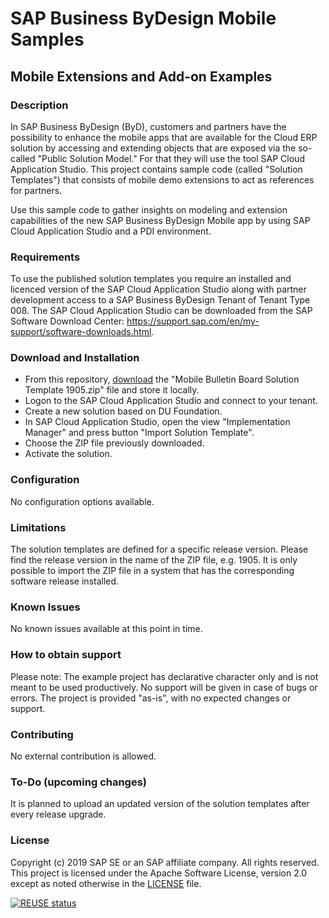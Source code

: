 # SAP Business ByDesign Mobile Samples

## Mobile Extensions and Add-on Examples

### Description

In SAP Business ByDesign (ByD), customers and partners have the possibility to enhance the mobile apps that are available for the Cloud ERP solution by accessing and extending objects that are exposed via the so-called "Public Solution Model." For that they will use the tool SAP Cloud Application Studio. 
This project contains sample code (called "Solution Templates") that consists of mobile demo extensions to act as references for partners.

Use this sample code to gather insights on modeling and extension capabilities of the new SAP Business ByDesign Mobile app by using SAP Cloud Application Studio and a PDI environment.

### Requirements

To use the published solution templates you require an installed and licenced version of the SAP Cloud Application Studio along with partner development access to a SAP Business ByDesign Tenant of Tenant Type 008. The SAP Cloud Application Studio can be downloaded from the SAP Software Download Center: https://support.sap.com/en/my-support/software-downloads.html.

### Download and Installation

- From this repository, [download](/releases) the "Mobile Bulletin Board Solution Template 1905.zip" file and store it locally. 
- Logon to the SAP Cloud Application Studio and connect to your tenant. 
- Create a new solution based on DU Foundation. 
- In SAP Cloud Application Studio, open the view "Implementation Manager" and press button "Import Solution Template".
- Choose the ZIP file previously downloaded.
- Activate the solution.

### Configuration
No configuration options available.

### Limitations
The solution templates are defined for a specific release version. Please find the release version in the name of the ZIP file, e.g. 1905. It is only possible to import the ZIP file in a system that has the corresponding software release installed.

### Known Issues
No known issues available at this point in time.

### How to obtain support
Please note: The example project has declarative character only and is not meant to be used productively. No support will be given in case of bugs or errors. 
The project is provided "as-is", with no expected changes or support.

### Contributing
No external contribution is allowed.

### To-Do (upcoming changes)
It is planned to upload an updated version of the solution templates after every release upgrade.

### License
Copyright (c) 2019 SAP SE or an SAP affiliate company. All rights reserved. This project is licensed under the Apache Software License, version 2.0 except as noted otherwise in the [LICENSE](LICENSES/Apache-2.0.txt) file.

[![REUSE status](https://api.reuse.software/badge/github.com/SAP-samples/byd-mobile-samples)](https://api.reuse.software/info/github.com/SAP-samples/byd-mobile-samples)
